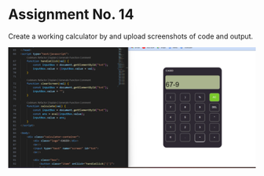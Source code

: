 # Assignment No. 14
Create a working calculator by and upload screenshots of code and output.

![screenshot](./image/Screenshot_20230818_125143.png)
